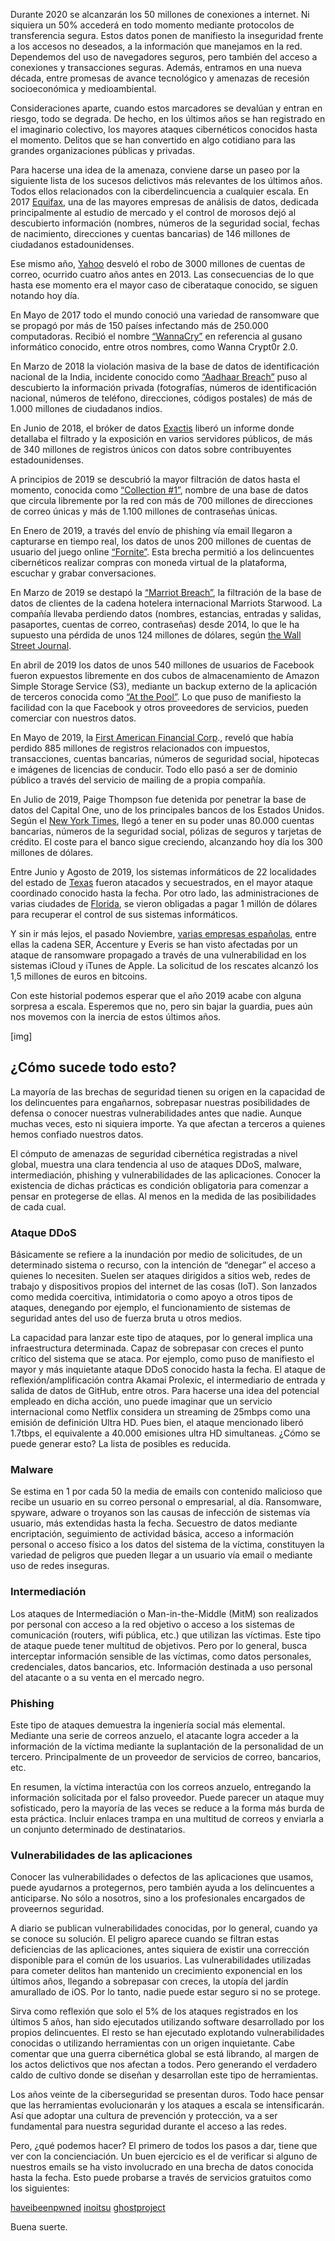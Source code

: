 Durante 2020 se alcanzarán los 50 millones de conexiones a internet. Ni siquiera un 50% accederá en todo momento mediante protocolos de transferencia segura. Estos datos ponen de manifiesto la inseguridad frente a los accesos no deseados, a la información que manejamos en la red. Dependemos del uso de navegadores seguros, pero también del acceso a conexiones y transacciones seguras. Además, entramos en una nueva década, entre promesas de avance tecnológico y amenazas de recesión socioeconómica y medioambiental.

Consideraciones aparte, cuando estos marcadores se devalúan y entran en riesgo, todo se degrada. De hecho, en los últimos años se han registrado en el imaginario colectivo, los mayores ataques cibernéticos conocidos hasta el momento. Delitos que se han convertido en algo cotidiano para las grandes organizaciones públicas y privadas.

Para hacerse una idea de la amenaza, conviene darse un paseo por la siguiente lista de los sucesos delictivos más relevantes de los últimos años. Todos ellos relacionados con la ciberdelincuencia a cualquier escala.
En 2017 [Equifax](https://www.cnet.com/news/equifaxs-data-breach-by-the-numbers-the-full-breakdown/), una de las mayores empresas de análisis de datos, dedicada principalmente al estudio de mercado y el control de morosos dejó al descubierto información (nombres, números de la seguridad social, fechas de nacimiento, direcciones y cuentas bancarias) de 146 millones de ciudadanos estadounidenses.

Ese mismo año, [Yahoo](https://www.cnet.com/news/yahoo-announces-all-3-billion-accounts-hit-in-2013-breach/) desveló el robo de 3000 millones de cuentas de correo, ocurrido cuatro años antes en 2013. Las consecuencias de lo que hasta ese momento era el mayor caso de ciberataque conocido, se siguen notando hoy día.

En Mayo de 2017 todo el mundo conoció una variedad de ransomware que se propagó por más de 150 países infectando más de 250.000 computadoras. Recibió el nombre [“WannaCry”](https://www.bankinfosecurity.com/after-2-years-wannacry-remains-threat-a-12496) en referencia al gusano informático conocido, entre otros nombres, como Wanna Crypt0r 2.0.

En Marzo de 2018 la violación masiva de la base de datos de identificación nacional de la India, incidente conocido como [“Aadhaar Breach”](https://www.washingtonpost.com/news/worldviews/wp/2018/01/04/a-security-breach-in-india-has-left-a-billion-people-at-risk-of-identity-theft/) puso al descubierto la información privada (fotografías, números de identificación nacional, números de teléfono, direcciones, códigos postales) de más de 1.000 millones de ciudadanos indios.

En Junio de 2018, el bróker de datos [Exactis](https://www.wired.com/story/exactis-database-leak-340-million-records/) liberó un informe donde detallaba el filtrado y la exposición en varios servidores públicos, de más de 340 millones de registros únicos con datos sobre contribuyentes estadounidenses.

A principios de 2019 se descubrió la mayor filtración de datos hasta el momento, conocida como [“Collection #1”](https://www.troyhunt.com/the-773-million-record-collection-1-data-reach/), nombre de una base de datos que circula libremente por la red con más de 700 millones de direcciones de correo únicas y más de 1.100 millones de contraseñas únicas.

En Enero de 2019, a través del envío de phishing vía email llegaron a capturarse en tiempo real, los datos de unos 200 millones de cuentas de usuario del juego online [“Fornite”](https://www.cbsnews.com/news/fortnite-security-flaw-exposed-millions-of-users-to-being-hacked/). Esta brecha permitió a los delincuentes cibernéticos realizar compras con moneda virtual de la plataforma, escuchar y grabar conversaciones.

En Marzo de 2019 se destapó la [“Marriot Breach”](https://www.forbes.com/sites/kateoflahertyuk/2019/03/11/marriott-ceo-reveals-new-details-about-mega-breach/), la filtración de la base de datos de clientes de la cadena hotelera internacional Marriots Starwood. La compañía llevaba perdiendo datos (nombres, estancias, entradas y salidas, pasaportes, cuentas de correo, contraseñas) desde 2014, lo que le ha supuesto una pérdida de unos 124 millones de dólares, según [the Wall Street Journal](https://www.wsj.com/articles/marriott-faces-123-million-fine-over-starwood-data-breach-11562682484).

En abril de 2019 los datos de unos 540 millones de usuarios de Facebook fueron expuestos libremente en dos cubos de almacenamiento de Amazon Simple Storage Service (S3), mediante un backup externo de la aplicación de terceros conocida como [“At the Pool”](https://www.upguard.com/breaches/facebook-user-data-leak). Lo que puso de manifiesto la facilidad con la que Facebook y otros proveedores de servicios, pueden comerciar con nuestros datos.

En Mayo de 2019, la [First American Financial Corp](https://krebsonsecurity.com/2019/05/first-american-financial-corp-leaked-hundreds-of-millions-of-title-insurance-records/)., reveló que había perdido 885 millones de registros relacionados con impuestos, transacciones, cuentas bancarias, números de seguridad social, hipotecas e imágenes de licencias de conducir. Todo ello pasó a ser de dominio público a través del servicio de mailing de a propia compañía.

En Julio de 2019, Paige Thompson fue detenida por penetrar la base de datos del Capital One, uno de los principales bancos de los Estados Unidos. Según el [New York Times](https://www.nytimes.com/2019/07/29/business/capital-one-data-breach-hacked.html), llegó a tener en su poder unas 80.000 cuentas bancarias, números de la seguridad social, pólizas de seguros y tarjetas de crédito. El coste para el banco sigue creciendo, alcanzando hoy día los 300 millones de dólares.

Entre Junio y Agosto de 2019, los sistemas informáticos de 22 localidades del estado de [Texas](https://www.nytimes.com/2019/08/20/us/texas-ransomware.html) fueron atacados y secuestrados, en el mayor ataque coordinado conocido hasta la fecha. Por otro lado, las administraciones de varias ciudades de [Florida](https://www.nytimes.com/2019/06/19/us/florida-riviera-beach-hacking-ransom.html), se vieron obligadas a pagar 1 millón de dólares para recuperar el control de sus sistemas informáticos.

Y sin ir más lejos, el pasado Noviembre, [varias empresas españolas](https://www.time24.news/2019/11/everis-and-prisa-radio-are-victims-of-hacking.html), entre ellas la cadena SER, Accenture y Everis se han visto afectadas por un ataque de ransomware propagado a través de una vulnerabilidad en los sistemas iCloud y iTunes de Apple. La solicitud de los rescates alcanzó los 1,5 millones de euros en bitcoins.

Con este historial podemos esperar que el año 2019 acabe con alguna sorpresa a escala. Esperemos que no, pero sin bajar la guardia, pues aún nos movemos con la inercia de estos últimos años. 

[img]

## ¿Cómo sucede todo esto?

La mayoría de las brechas de seguridad tienen su origen en la capacidad de los delincuentes para engañarnos, sobrepasar nuestras posibilidades de defensa o conocer nuestras vulnerabilidades antes que nadie. Aunque muchas veces, esto ni siquiera importe. Ya que afectan a terceros a quienes hemos confiado nuestros datos.

El cómputo de amenazas de seguridad cibernética registradas a nivel global, muestra una clara tendencia al uso de ataques DDoS, malware, intermediación, phishing y vulnerabilidades de las aplicaciones. Conocer la existencia de dichas prácticas es condición obligatoria para comenzar a pensar en protegerse de ellas. Al menos en la medida de las posibilidades de cada cual.

### Ataque DDoS

Básicamente se refiere a la inundación por medio de solicitudes, de un determinado sistema o recurso, con la intención de “denegar” el acceso a quienes lo necesiten. Suelen ser ataques dirigidos a sitios web, redes de trabajo y dispositivos propios del internet de las cosas (IoT). Son lanzados como medida coercitiva, intimidatoria o como apoyo a otros tipos de ataques, denegando por ejemplo, el funcionamiento de sistemas de seguridad antes del uso de fuerza bruta u otros medios.

La capacidad para lanzar este tipo de ataques, por lo general implica una infraestructura determinada. Capaz de sobrepasar con creces el punto crítico del sistema que se ataca. Por ejemplo, como puso de manifiesto el mayor y más inquietante ataque DDoS conocido hasta la fecha. El ataque de reflexión/amplificación contra Akamai Prolexic, el intermediario de entrada y salida de datos de GitHub, entre otros. Para hacerse una idea del potencial empleado en dicha acción, uno puede imaginar que un servicio internacional como Netflix considera un streaming de 25mbps como una emisión de definición Ultra HD. Pues bien, el ataque mencionado liberó 1.7tbps, el equivalente a 40.000 emisiones ultra HD simultaneas. ¿Cómo se puede generar esto? La lista de posibles es reducida.

### Malware

Se estima en 1 por cada 50 la media de emails con contenido malicioso que recibe un usuario en su correo personal o empresarial, al día. Ransomware, spyware, adware o troyanos son las causas de infección de sistemas vía usuario, más extendidas hasta la fecha. Secuestro de datos mediante encriptación, seguimiento de actividad básica, acceso a información personal o acceso físico a los datos del sistema de la víctima, constituyen la variedad de peligros que pueden llegar a un usuario vía email o mediante uso de redes inseguras.

### Intermediación

Los ataques de Intermediación o Man-in-the-Middle (MitM) son realizados por personal con acceso a la red objetivo o acceso a los sistemas de comunicación (routers, wifi pública, etc.) que utilizan las víctimas. Este tipo de ataque puede tener multitud de objetivos. Pero por lo general, busca interceptar información sensible de las víctimas, como datos personales, credenciales, datos bancarios, etc. Información destinada a uso personal del atacante o a su venta en el mercado negro.

### Phishing

Este tipo de ataques demuestra la ingeniería social más elemental. Mediante una serie de correos anzuelo, el atacante logra acceder a la información de la víctima mediante la suplantación de la personalidad de un tercero. Principalmente de un proveedor de servicios de correo, bancarios, etc.

En resumen, la víctima interactúa con los correos anzuelo, entregando la información solicitada por el falso proveedor. Puede parecer un ataque muy sofisticado, pero la mayoría de las veces se reduce a la forma más burda de esta práctica. Incluir enlaces trampa en una multitud de correos y enviarla a un conjunto determinado de destinatarios.

### Vulnerabilidades de las aplicaciones

Conocer las vulnerabilidades o defectos de las aplicaciones que usamos, puede ayudarnos a protegernos, pero también ayuda a los delincuentes a anticiparse. No sólo a nosotros, sino a los profesionales encargados de proveernos seguridad.

A diario se publican vulnerabilidades conocidas, por lo general, cuando ya se conoce su solución. El peligro aparece cuando se filtran estas deficiencias de las aplicaciones, antes siquiera de existir una corrección disponible para el común de los usuarios.
Las vulnerabilidades utilizadas para cometer delitos han mantenido un crecimiento exponencial en los últimos años, llegando a sobrepasar con creces, la utopía del jardín amurallado de iOS. Por lo tanto, nadie puede estar seguro si no se protege.

Sirva como reflexión que solo el 5% de los ataques registrados en los últimos 5 años, han sido ejecutados utilizando software desarrollado por los propios delincuentes. El resto se han ejecutado explotando vulnerabilidades conocidas o utilizando herramientas con un origen inquietante. Cabe comentar que una guerra cibernética global se está librando, al margen de los actos delictivos que nos afectan a todos. Pero generando el verdadero caldo de cultivo donde se diseñan y desarrollan este tipo de herramientas.

Los años veinte de la ciberseguridad se presentan duros. Todo hace pensar que las herramientas evolucionarán y los ataques a escala se intensificarán. Así que adoptar una cultura de prevención y protección, va a ser fundamental para nuestra seguridad durante el acceso a las redes.

Pero, ¿qué podemos hacer? El primero de todos los pasos a dar, tiene que ver con la concienciación. Un buen ejercicio es el de verificar si alguno de nuestros emails se ha visto involucrado en una brecha de datos conocida hasta la fecha. Esto puede probarse a través de servicios gratuitos como los siguientes:

[haveibeenpwned](https://haveibeenpwned.com/)
[inoitsu](https://www.hotsheet.com/inoitsu/)
[ghostproject](https://ghostproject.fr/)

Buena suerte. 
